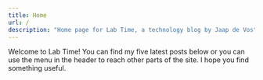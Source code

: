 ```yaml
---
title: Home
url: /
description: "Home page for Lab Time, a technology blog by Jaap de Vos"
---
```


Welcome to Lab Time! You can find my five latest posts below or you can use the menu in the header to reach other parts of the site. I hope you find something useful.
